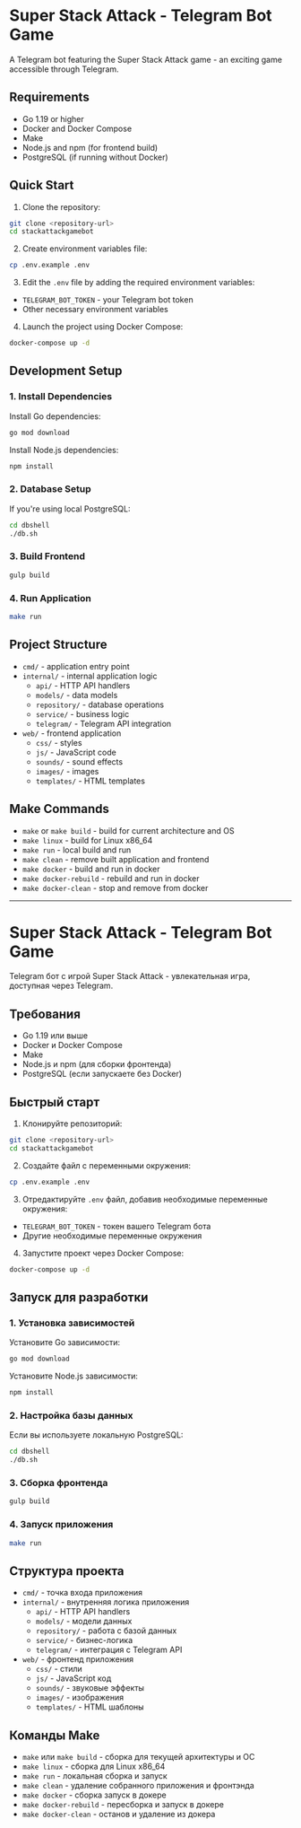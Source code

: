# Super Stack Attack - Telegram Bot Game

A Telegram bot featuring the Super Stack Attack game - an exciting game accessible through Telegram.

## Requirements

- Go 1.19 or higher
- Docker and Docker Compose
- Make
- Node.js and npm (for frontend build)
- PostgreSQL (if running without Docker)

## Quick Start

1. Clone the repository:
```bash
git clone <repository-url>
cd stackattackgamebot
```

2. Create environment variables file:
```bash
cp .env.example .env
```

3. Edit the `.env` file by adding the required environment variables:
- `TELEGRAM_BOT_TOKEN` - your Telegram bot token
- Other necessary environment variables

4. Launch the project using Docker Compose:
```bash
docker-compose up -d
```

## Development Setup

### 1. Install Dependencies

Install Go dependencies:
```bash
go mod download
```

Install Node.js dependencies:
```bash
npm install
```

### 2. Database Setup

If you're using local PostgreSQL:
```bash
cd dbshell
./db.sh
```

### 3. Build Frontend

```bash
gulp build
```

### 4. Run Application

```bash
make run
```

## Project Structure

- `cmd/` - application entry point
- `internal/` - internal application logic
  - `api/` - HTTP API handlers
  - `models/` - data models
  - `repository/` - database operations
  - `service/` - business logic
  - `telegram/` - Telegram API integration
- `web/` - frontend application
  - `css/` - styles
  - `js/` - JavaScript code
  - `sounds/` - sound effects
  - `images/` - images
  - `templates/` - HTML templates

## Make Commands

- `make` or `make build` - build for current architecture and OS
- `make linux` - build for Linux x86_64
- `make run` - local build and run
- `make clean` - remove built application and frontend
- `make docker` - build and run in docker
- `make docker-rebuild` - rebuild and run in docker
- `make docker-clean` - stop and remove from docker

---

# Super Stack Attack - Telegram Bot Game

Telegram бот с игрой Super Stack Attack - увлекательная игра, доступная через Telegram.

## Требования

- Go 1.19 или выше
- Docker и Docker Compose
- Make
- Node.js и npm (для сборки фронтенда)
- PostgreSQL (если запускаете без Docker)

## Быстрый старт

1. Клонируйте репозиторий:
```bash
git clone <repository-url>
cd stackattackgamebot
```

2. Создайте файл с переменными окружения:
```bash
cp .env.example .env
```

3. Отредактируйте `.env` файл, добавив необходимые переменные окружения:
- `TELEGRAM_BOT_TOKEN` - токен вашего Telegram бота
- Другие необходимые переменные окружения

4. Запустите проект через Docker Compose:
```bash
docker-compose up -d
```

## Запуск для разработки

### 1. Установка зависимостей

Установите Go зависимости:
```bash
go mod download
```

Установите Node.js зависимости:
```bash
npm install
```

### 2. Настройка базы данных

Если вы используете локальную PostgreSQL:
```bash
cd dbshell
./db.sh
```

### 3. Сборка фронтенда

```bash
gulp build
```

### 4. Запуск приложения

```bash
make run
```

## Структура проекта

- `cmd/` - точка входа приложения
- `internal/` - внутренняя логика приложения
  - `api/` - HTTP API handlers
  - `models/` - модели данных
  - `repository/` - работа с базой данных
  - `service/` - бизнес-логика
  - `telegram/` - интеграция с Telegram API
- `web/` - фронтенд приложения
  - `css/` - стили
  - `js/` - JavaScript код
  - `sounds/` - звуковые эффекты
  - `images/` - изображения
  - `templates/` - HTML шаблоны

## Команды Make

- `make` или `make build` - сборка для текущей архитектуры и ОС
- `make linux` - сборка для Linux x86_64
- `make run` - локальная сборка и запуск
- `make clean` - удаление собранного приложения и фронтэнда
- `make docker` - сборка запуск в докере
- `make docker-rebuild` - пересборка и запуск в докере
- `make docker-clean` - останов и удаление из докера